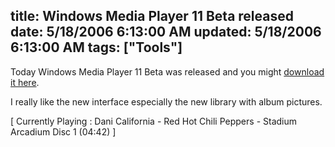 title: Windows Media Player 11 Beta released
date: 5/18/2006 6:13:00 AM
updated: 5/18/2006 6:13:00 AM
tags: ["Tools"]
---
Today Windows Media Player 11 Beta was released and you might [download 
it here](http://www.microsoft.com/windows/windowsmedia/player/download/download.aspx). 

I really like the new interface especially the new library with album 
pictures.

[ Currently Playing : Dani California - Red Hot Chili Peppers - 
Stadium Arcadium Disc 1 (04:42) ]
